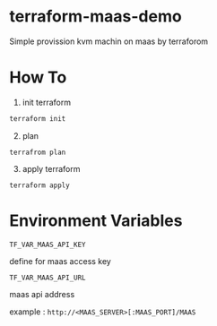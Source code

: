 # terraform-maas-demo

Simple provission kvm machin on maas by terraforom

# How To

1. init terraform
```bash
terraform init
```
2. plan
```
terrafrom plan
```
3. apply terraform
```
terraform apply
```


# Environment Variables
```TF_VAR_MAAS_API_KEY```

define for maas access key

```TF_VAR_MAAS_API_URL```

maas api address 

example : ```http://<MAAS_SERVER>[:MAAS_PORT]/MAAS```
